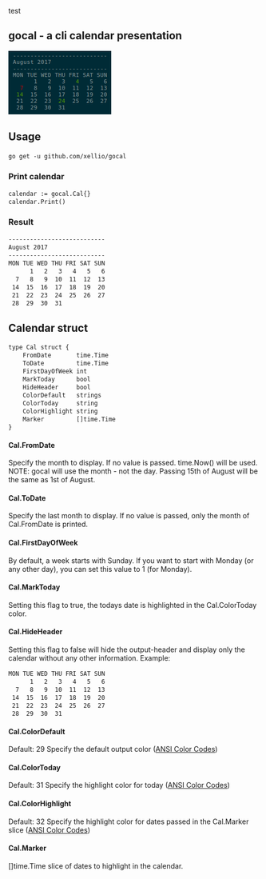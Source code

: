 test
## gocal - a cli calendar presentation

![gocal cli calendar](./gocal.png?raw=true "gocal cli calendar")

## Usage
```
go get -u github.com/xellio/gocal
```
### Print calendar
```
calendar := gocal.Cal{}
calendar.Print()
```
### Result
```
---------------------------
August 2017
---------------------------
MON TUE WED THU FRI SAT SUN
      1   2   3   4   5   6 
  7   8   9  10  11  12  13 
 14  15  16  17  18  19  20 
 21  22  23  24  25  26  27 
 28  29  30  31 
```

## Calendar struct
```
type Cal struct {
	FromDate       time.Time
	ToDate         time.Time
	FirstDayOfWeek int
	MarkToday      bool
	HideHeader     bool
	ColorDefault   strings
	ColorToday     string
	ColorHighlight string
	Marker         []time.Time
}
```
#### Cal.FromDate
Specify the month to display. If no value is passed. time.Now() will be used.
NOTE: gocal will use the month - not the day. Passing 15th of August will be the same as 1st of August.
#### Cal.ToDate
Specify the last month to display. If no value is passed, only the month of Cal.FromDate is printed.
#### Cal.FirstDayOfWeek
By default, a week starts with Sunday. If you want to start with Monday (or any other day), you can set this value to 1 (for Monday).
#### Cal.MarkToday
Setting this flag to true, the todays date is highlighted in the Cal.ColorToday color.
#### Cal.HideHeader
Setting this flag to false will hide the output-header and display only the calendar without any other information.
Example:
```
MON TUE WED THU FRI SAT SUN
      1   2   3   4   5   6 
  7   8   9  10  11  12  13 
 14  15  16  17  18  19  20 
 21  22  23  24  25  26  27 
 28  29  30  31 
```
#### Cal.ColorDefault
Default: 29
Specify the default output color ([ANSI Color Codes](https://en.wikipedia.org/wiki/ANSI_escape_code#Colors))
#### Cal.ColorToday
Default: 31
Specify the highlight color for today ([ANSI Color Codes](https://en.wikipedia.org/wiki/ANSI_escape_code#Colors))
#### Cal.ColorHighlight
Default: 32
Specify the highlight color for dates passed in the Cal.Marker slice ([ANSI Color Codes](https://en.wikipedia.org/wiki/ANSI_escape_code#Colors))
#### Cal.Marker
[]time.Time slice of dates to highlight in the calendar.
